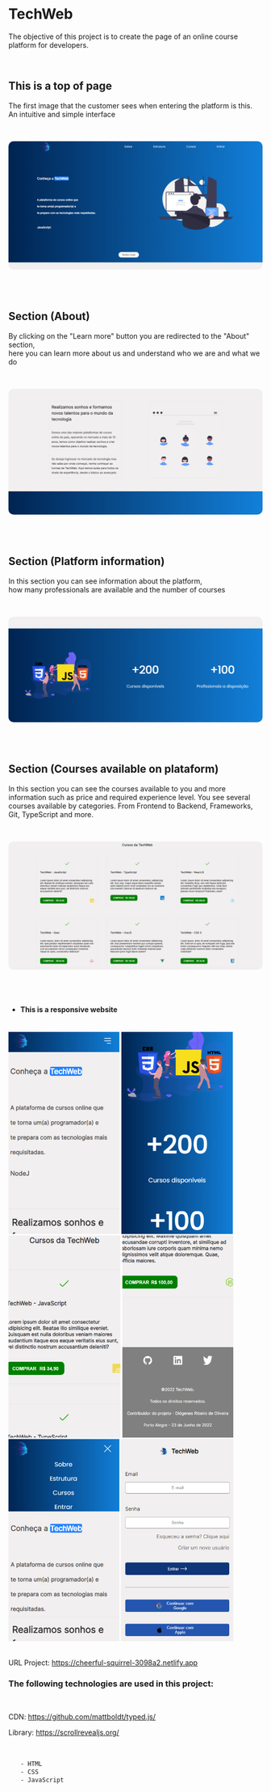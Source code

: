 <h1>TechWeb</h1>

<p> The objective of this project is to create the page of an online course platform for developers. </p>

<br>

<h2> This is a top of page </h2>
<p>The first image that the customer sees when entering the platform is this. An intuitive and simple interface</p>

<br>

<img 
style='border-radius: 10px'
src='./assets/Images_from_readme/first-image.png'
/>

<br><br>

<h2> Section (About) </h2>
<p>By clicking on the "Learn more" button you are redirected to the "About" section, <br> here you can learn more about us and understand who we are and what we do</p>

<br>

<img 
style='border-radius: 10px'
src='./assets/Images_from_readme/about.png'
/>

<br><br>

<h2> Section (Platform information) </h2>
<p>In this section you can see information about the platform, <br> how many professionals are available and the number of courses</p>

<br>

<img 
style='border-radius: 10px'
src='./assets/Images_from_readme/info-about-plataform.png'
/>


<br><br>

<h2> Section (Courses available on plataform) </h2>
<p>In this section you can see the courses available to you and more information such as price and required experience level. You see several courses available by categories. From Frontend to Backend, Frameworks, Git, TypeScript and more.</p>

<br>

<img 
style='border-radius: 10px'
src='./assets/Images_from_readme/courses.png'
/>

<br><br>

- <h4>This is a responsive website</h4>

<br>

<img src='./assets/Images_from_readme/tech_01.png' style='height: 400px'/>
<img src='./assets/Images_from_readme/tech_02.png' style='height: 400px'/>
<img src='./assets/Images_from_readme/tech_03.png' style='height: 400px'/>
<img src='./assets/Images_from_readme/tech_04.png' style='height: 400px'/>
<img src='./assets/Images_from_readme/tech_05.png' style='height: 400px'/>
<img src='./assets/Images_from_readme/tech_06.png' style='height: 400px'/>

<br>

<br>

URL Project: <a> https://cheerful-squirrel-3098a2.netlify.app </a>

<h3> The following technologies are used in this project: </h3> <br>

CDN: <a> https://github.com/mattboldt/typed.js/ </a>

Library: <a> https://scrollrevealjs.org/ </a>

<br>

<ul>                                                                               

    - HTML
    - CSS
    - JavaScript

<ul>
